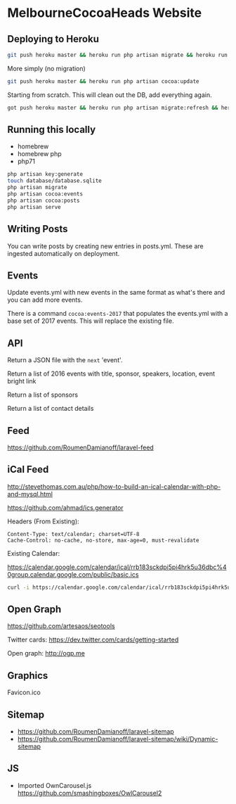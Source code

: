 # MelbourneCocoaHeads Website

## Deploying to Heroku

```sh
git push heroku master && heroku run php artisan migrate && heroku run php artisan cocoa:update
```

More simply (no migration)

```sh
git push heroku master && heroku run php artisan cocoa:update
```

Starting from scratch. This will clean out the DB, add everything again.

```sh
got push heroku master && heroku run php artisan migrate:refresh && heroku run php artisan cocoa:update --bootstrap
```

## Running this locally

- homebrew
- homebrew php
- php71

```sh
php artisan key:generate
touch database/database.sqlite
php artisan migrate
php artisan cocoa:events
php artisan cocoa:posts
php artisan serve
```

## Writing Posts

You can write posts by creating new entries in posts.yml. These are ingested automatically on deployment.

## Events

Update events.yml with new events in the same format as what's there and you can add more events.

There is a command `cocoa:events-2017` that populates the events.yml with a base set of 2017 events. 
This will replace the existing file.  

## API

Return a JSON file with the `next` 'event'.

Return a list of 2016 events with title, sponsor, speakers, location, event bright link

Return a list of sponsors

Return a list of contact details


## Feed

https://github.com/RoumenDamianoff/laravel-feed

## iCal Feed

http://stevethomas.com.au/php/how-to-build-an-ical-calendar-with-php-and-mysql.html

https://github.com/ahmad/ics.generator

Headers (From Existing):

```
Content-Type: text/calendar; charset=UTF-8
Cache-Control: no-cache, no-store, max-age=0, must-revalidate
```

Existing Calendar:

https://calendar.google.com/calendar/ical/rrb183sckdpi5pi4hrk5u36dbc%40group.calendar.google.com/public/basic.ics

```sh
curl -i https://calendar.google.com/calendar/ical/rrb183sckdpi5pi4hrk5u36dbc%40group.calendar.google.com/public/basic.ics
```

## Open Graph

https://github.com/artesaos/seotools

Twitter cards: https://dev.twitter.com/cards/getting-started

Open graph: http://ogp.me


## Graphics

Favicon.ico

## Sitemap

- https://github.com/RoumenDamianoff/laravel-sitemap
- https://github.com/RoumenDamianoff/laravel-sitemap/wiki/Dynamic-sitemap


## JS

 - Imported OwnCarousel.js https://github.com/smashingboxes/OwlCarousel2